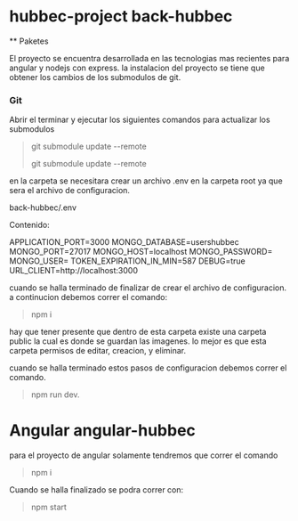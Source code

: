 # hubbec-project back-hubbec

** Paketes


El proyecto se encuentra desarrollada en las tecnologias mas recientes para angular y nodejs con express. la instalacion del proyecto se tiene que obtener los cambios
de los submodulos de git.

### Git 
Abrir el terminar y ejecutar los siguientes comandos para actualizar los submodulos
>  git submodule update --remote
> 	
>  git submodule update --remote


en la carpeta se necesitara crear un archivo .env en la carpeta root ya que sera el archivo de configuracion.

back-hubbec/.env

Contenido:

APPLICATION_PORT=3000
MONGO_DATABASE=usershubbec
MONGO_PORT=27017
MONGO_HOST=localhost
MONGO_PASSWORD=
MONGO_USER=
TOKEN_EXPIRATION_IN_MIN=587
DEBUG=true
URL_CLIENT=http://localhost:3000

cuando se halla terminado de finalizar de crear el archivo de configuracion. a continucion debemos correr el comando:

> npm i

hay que tener presente que dentro de esta carpeta existe una carpeta public la cual es donde se guardan las imagenes. lo mejor es que esta carpeta permisos de editar, creacion, y eliminar.

cuando se halla terminado estos pasos de configuracion debemos correr el comando.

> npm run dev.

# Angular  angular-hubbec

para el proyecto de angular solamente tendremos que correr el comando 
> npm i

Cuando se halla finalizado se podra correr con:
> npm start
